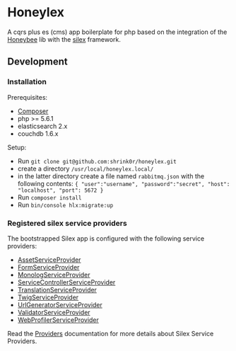 # Honeylex

A cqrs plus es (cms) app boilerplate for php based on the integration of the [Honeybee][Honeybee] lib with the [silex][Documentation] framework.

## Development

### Installation

Prerequisites:

* [Composer][Composer]
* php >= 5.6.1
* elasticsearch 2.x
* couchdb 1.6.x

Setup:

* Run ```git clone git@github.com:shrink0r/honeylex.git```
* create a directory ```/usr/local/honeylex.local/```
* in the latter directory create a file named ```rabbitmq.json``` with the following contents: ```{ "user":"username", "password":"secret", "host": "localhost", "port": 5672 }```
* Run ```composer install```
* Run ```bin/console hlx:migrate:up```

### Registered silex service providers

The bootstrapped Silex app is configured with the following service providers:

* [AssetServiceProvider][AssetServiceProvider]
* [FormServiceProvider][FormServiceProvider]
* [MonologServiceProvider][MonologServiceProvider]
* [ServiceControllerServiceProvider][ServiceControllerServiceProvider]
* [TranslationServiceProvider][TranslationServiceProvider]
* [TwigServiceProvider][TwigServiceProvider]
* [UrlGeneratorServiceProvider][UrlGeneratorServiceProvider]
* [ValidatorServiceProvider][ValidatorServiceProvider]
* [WebProfilerServiceProvider][WebProfilerServiceProvider]

Read the [Providers][Providers] documentation for more details about Silex Service Providers.

[AssetServiceProvider]: http://silex.sensiolabs.org/doc/providers/asset.html
[Composer]: http://getcomposer.org/
[Documentation]: http://silex.sensiolabs.org/documentation
[FormServiceProvider]: http://silex.sensiolabs.org/doc/providers/form.html
[ServiceControllerServiceProvider]: http://silex.sensiolabs.org/doc/providers/service_controller.html
[TranslationServiceProvider]: http://silex.sensiolabs.org/doc/providers/translation.html
[TwigServiceProvider]: http://silex.sensiolabs.org/doc/providers/twig.html
[UrlGeneratorServiceProvider]: http://silex.sensiolabs.org/doc/providers/url_generator.html
[ValidatorServiceProvider]: http://silex.sensiolabs.org/doc/providers/validator.html
[WebProfilerServiceProvider]: http://github.com/silexphp/Silex-WebProfiler
[MonologServiceProvider]: http://silex.sensiolabs.org/doc/providers/monolog.html
[Providers]: http://silex.sensiolabs.org/doc/providers.html
[Honeybee]: http://github.com/honeybee/honeybee
